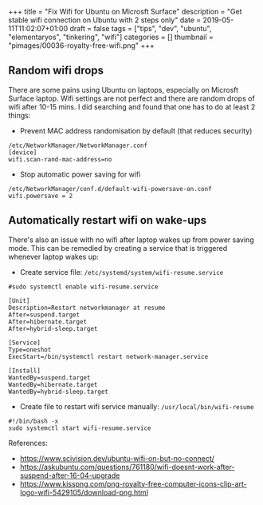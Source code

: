 +++
title = "Fix Wifi for Ubuntu on Microsft Surface"
description = "Get stable wifi connection on Ubuntu with 2 steps only"
date = 2019-05-11T11:02:07+01:00
draft = false
tags = ["tips", "dev", "ubuntu", "elementaryos", "tinkering", "wifi"]
categories = []
thumbnail = "pimages/00036-royalty-free-wifi.png"
+++

## Random wifi drops

There are some pains using Ubuntu on laptops, especially on Microsft Surface laptop. Wifi settings are not perfect and there are random drops of wifi after 10-15 mins. I did searching and found that one has to do at least 2 things:

* Prevent MAC address randomisation by default (that reduces security)

```
/etc/NetworkManager/NetworkManager.conf
[device]
wifi.scan-rand-mac-address=no
```

* Stop automatic power saving for wifi

```
/etc/NetworkManager/conf.d/default-wifi-powersave-on.conf
wifi.powersave = 2
```

## Automatically restart wifi on wake-ups

There's also an issue with no wifi after laptop wakes up from power saving mode. This can be remedied by creating a service that is triggered whenever laptop wakes up:

* Create service file: `/etc/systemd/system/wifi-resume.service`

```
#sudo systemctl enable wifi-resume.service

[Unit]
Description=Restart networkmanager at resume
After=suspend.target
After=hibernate.target
After=hybrid-sleep.target

[Service]
Type=oneshot
ExecStart=/bin/systemctl restart network-manager.service

[Install]
WantedBy=suspend.target
WantedBy=hibernate.target
WantedBy=hybrid-sleep.target
```

* Create file to restart wifi service manually: `/usr/local/bin/wifi-resume`

```
#!/bin/bash -x
sudo systemctl start wifi-resume.service
```

References:

* https://www.scivision.dev/ubuntu-wifi-on-but-no-connect/
* https://askubuntu.com/questions/761180/wifi-doesnt-work-after-suspend-after-16-04-upgrade
* https://www.kisspng.com/png-royalty-free-computer-icons-clip-art-logo-wifi-5429105/download-png.html
